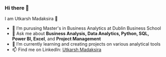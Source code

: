 ### Hi there 👋

<!--
**Utkarsh11-git/Utkarsh11-git** is a ✨ _special_ ✨ repository because its `README.md` (this file) appears on your GitHub profile.

Here are some ideas to get you started:

- 🔭 I’m currently working on ...
- 🌱 I’m currently learning ...
- 👯 I’m looking to collaborate on ...
- 🤔 I’m looking for help with ...
- 💬 Ask me about ...
- 📫 How to reach me: ...
- 😄 Pronouns: ...
- ⚡ Fun fact: ...
-->

<hi align="center">I am Utkarsh Madaksira 👋</h1>

- 🔭 I’m purusing Master's in Business Analytics at Dublin Business School
- 💬 Ask me about <strong>Business Analysis, Data Analytics, Python, SQL, Power BI, Excel</strong>, and <strong>Project Management</strong>
- 🌱 I’m currently learning and creating projects on various analytical tools 
- 📫 Find me on LinkedIn: <a href="https://www.linkedin.com/in/mutkarsh1995/" target="_blank">Utkarsh Madaksira</a>
